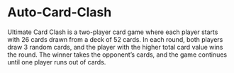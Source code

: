 # Auto-Card-Clash
Ultimate Card Clash is a two-player card game where each player starts with 26 cards drawn from a deck of 52 cards. In each round, both players draw 3 random cards, and the player with the higher total card value wins the round. The winner takes the opponent’s cards, and the game continues until one player runs out of cards.
